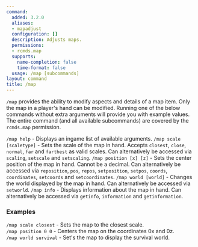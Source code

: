 ```yaml
---
command:
  added: 3.2.0
  aliases:
  - mapadjust
  configuration: []
  description: Adjusts maps.
  permissions:
  - rcmds.map
  supports:
    name-completion: false
    time-format: false
  usage: /map [subcommands]
layout: command
title: /map
---
```


```/map``` provides the ability to modify aspects and details of a map item. Only the map in a player's hand can be modified. Running one of the below commands without extra arguments will provide you with example values. The entire command (and all available subcommands) are covered by the ```rcmds.map``` permission.

```/map help``` - Displays an ingame list of available arguments.
```/map scale [scaletype]``` - Sets the scale of the map in hand. Accepts ```closest```, ```close```, ```normal```, ```far``` and ```farthest``` as valid scales. Can alternatively be accessed via ```scaling```, ```setscale``` and ```setscaling```.
```/map position [x] [z]``` - Sets the center position of the map in hand. Cannot be a decimal. Can alternatively be accessed via ```reposition```, ```pos```, ```repos```, ```setposition```, ```setpos```, ```coords```, ```coordinates```, ```setcoords``` and ```setcoordinates```.
```/map world [world]``` - Changes the world displayed by the map in hand. Can alternatively be accessed via ```setworld```.
```/map info``` - Displays information about the map in hand. Can alternatively be accessed via ```getinfo```, ```information``` and ```getinformation```.

### Examples

```/map scale closest``` - Sets the map to the closest scale.  
```/map position 0 0``` - Centers the map on the coordinates 0x and 0z.  
```/map world survival``` - Set's the map to display the survival world.
